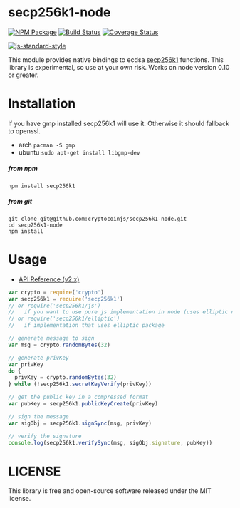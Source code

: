 # secp256k1-node

[![NPM Package](https://img.shields.io/npm/v/secp256k1.svg?style=flat-square)](https://www.npmjs.org/package/secp256k1)
[![Build Status](https://img.shields.io/travis/cryptocoinjs/secp256k1-node.svg?branch=master&style=flat-square)](https://travis-ci.org/cryptocoinjs/secp256k1-node)
[![Coverage Status](https://img.shields.io/coveralls/cryptocoinjs/secp256k1-node.svg?style=flat-square)](https://coveralls.io/r/cryptocoinjs/secp256k1-node)

[![js-standard-style](https://cdn.rawgit.com/feross/standard/master/badge.svg)](https://github.com/feross/standard)

This module provides native bindings to ecdsa [secp256k1](https://github.com/bitcoin/secp256k1) functions.
This library is experimental, so use at your own risk. Works on node version 0.10 or greater.

# Installation

If you have gmp installed secp256k1 will use it. Otherwise it should fallback to openssl.
* arch `pacman -S gmp`
* ubuntu `sudo apt-get install libgmp-dev`

##### from npm

`npm install secp256k1`

##### from git

```
git clone git@github.com:cryptocoinjs/secp256k1-node.git
cd secp256k1-node
npm install
```

# Usage

* [API Reference (v2.x)](API.md)

```js
var crypto = require('crypto')
var secp256k1 = require('secp256k1')
// or require('secp256k1/js')
//   if you want to use pure js implementation in node (uses elliptic now)
// or require('secp256k1/elliptic')
//   if implementation that uses elliptic package

// generate message to sign
var msg = crypto.randomBytes(32)

// generate privKey
var privKey
do {
  privKey = crypto.randomBytes(32)
} while (!secp256k1.secretKeyVerify(privKey))

// get the public key in a compressed format
var pubKey = secp256k1.publicKeyCreate(privKey)

// sign the message
var sigObj = secp256k1.signSync(msg, privKey)

// verify the signature
console.log(secp256k1.verifySync(msg, sigObj.signature, pubKey))
```

# LICENSE

This library is free and open-source software released under the MIT license.

